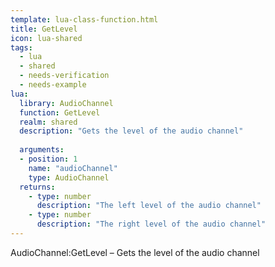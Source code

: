```yaml
---
template: lua-class-function.html
title: GetLevel
icon: lua-shared
tags:
  - lua
  - shared
  - needs-verification
  - needs-example
lua:
  library: AudioChannel
  function: GetLevel
  realm: shared
  description: "Gets the level of the audio channel"
  
  arguments:
  - position: 1
    name: "audioChannel"
    type: AudioChannel
  returns:
    - type: number
      description: "The left level of the audio channel"
    - type: number
      description: "The right level of the audio channel"
---
```


<div class="lua__search__keywords">
AudioChannel:GetLevel &#x2013; Gets the level of the audio channel
</div>
